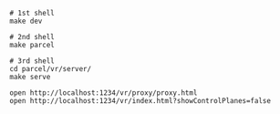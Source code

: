 
    # 1st shell
    make dev

    # 2nd shell
    make parcel

    # 3rd shell
    cd parcel/vr/server/
    make serve
    
    open http://localhost:1234/vr/proxy/proxy.html
    open http://localhost:1234/vr/index.html?showControlPlanes=false

